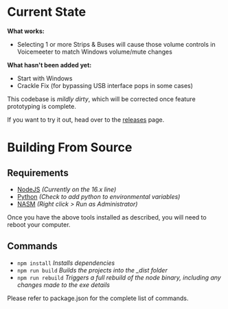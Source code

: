 # Current State

**What works:**
- Selecting 1 or more Strips & Buses will cause those volume controls in Voicemeeter to match Windows volume/mute changes

**What hasn't been added yet:**
- Start with Windows
- Crackle Fix (for bypassing USB interface pops in some cases)

This codebase is *mildly dirty*, which will be corrected once feature prototyping is complete.

If you  want to try it out, head over to the [releases](https://github.com/Frosthaven/voicemeeter-windows-volume/releases/) page.

# Building From Source

## Requirements

- [NodeJS](https://nodejs.org/) _(Currently on the 16.x line)_
- [Python](https://www.python.org/downloads/) _(Check to add python to environmental variables)_
- [NASM](https://www.nasm.us/pub/nasm/releasebuilds/2.15.04/) _(Right click > Run as Administrator)_

Once you have the above tools installed as described, you will need to reboot your computer.

## Commands

- `npm install` _Installs dependencies_
- `npm run build` _Builds the projects into the \_dist folder_
- `npm run rebuild` _Triggers a full rebuild of the node binary, including any changes made to the exe details_

Please refer to package.json for the complete list of commands.
